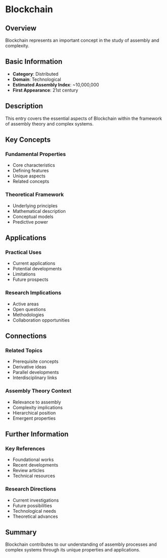 # Blockchain

## Overview

Blockchain represents an important concept in the study of assembly and complexity.

## Basic Information

- **Category**: Distributed
- **Domain**: Technological
- **Estimated Assembly Index**: ~10,000,000
- **First Appearance**: 21st century

## Description

This entry covers the essential aspects of Blockchain within the framework of assembly theory and complex systems.

## Key Concepts

### Fundamental Properties
- Core characteristics
- Defining features
- Unique aspects
- Related concepts

### Theoretical Framework
- Underlying principles
- Mathematical description
- Conceptual models
- Predictive power

## Applications

### Practical Uses
- Current applications
- Potential developments
- Limitations
- Future prospects

### Research Implications
- Active areas
- Open questions
- Methodologies
- Collaboration opportunities

## Connections

### Related Topics
- Prerequisite concepts
- Derivative ideas
- Parallel developments
- Interdisciplinary links

### Assembly Theory Context
- Relevance to assembly
- Complexity implications
- Hierarchical position
- Emergent properties

## Further Information

### Key References
- Foundational works
- Recent developments
- Review articles
- Technical resources

### Research Directions
- Current investigations
- Future possibilities
- Technological needs
- Theoretical advances

## Summary

Blockchain contributes to our understanding of assembly processes and complex systems through its unique properties and applications.
